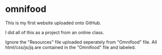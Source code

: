 # omnifood

This is my first website uploaded onto GitHub.

I did all of this as a project from an online class.

Ignore the "Resources" file uploaded seperately from "Omnifood" file. 
All html/css/js/jq are contained in the "Omnifood" file and labeled.
